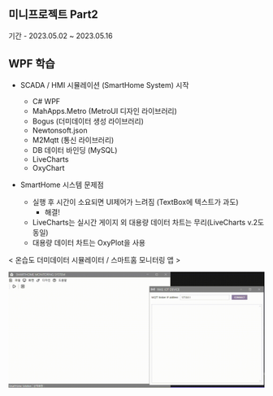 ## 미니프로젝트 Part2
기간 - 2023.05.02 ~ 2023.05.16

## WPF 학습
- SCADA / HMI 시뮬레이션 (SmartHome System) 시작
	- C# WPF
	- MahApps.Metro (MetroUI 디자인 라이브러리)
	- Bogus (더미데이터 생성 라이브러리)
	- Newtonsoft.json
	- M2Mqtt (통신 라이브러리)
	- DB 데이터 바인딩 (MySQL)
	- LiveCharts
	- OxyChart
	
- SmartHome 시스템 문제점
	- 실행 후 시간이 소요되면 UI제어가 느려짐 (TextBox에 텍스트가 과도)
		- 해결!
	- LiveCharts는 실시간 게이지 외 대용량 데이터 차트는 무리(LiveCharts v.2도 동일)
	- 대용량 데이터 차트는 OxyPlot을 사용

	
< 온습도 더미데이터 시뮬레이터 / 스마트홈 모니터링 앱 >

<img 
src="https://raw.githubusercontent.com/SoYoungHW/miniprojects/main/images/smarthomeWpf.gif" width="900">
